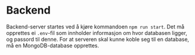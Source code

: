 # Backend

Backend-server startes ved å kjøre kommandoen `npm run start`. Det må opprettes ei `.env`-fil som innholder informasjon om hvor databasen ligger, og passord til denne. For at serveren skal kunne koble seg til en database, må en MongoDB-database opprettes.
